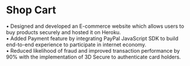 # Shop Cart
 •	Designed and developed an E-commerce website which allows users to buy products securely and hosted it on Heroku. </br>
 •	Added Payment feature by integrating PayPal JavaScript SDK to build end-to-end experience to participate in internet economy. </br>
 •	Reduced likelihood of fraud and improved transaction performance by 90% with the implementation of 3D Secure to authenticate card holders. </br>

